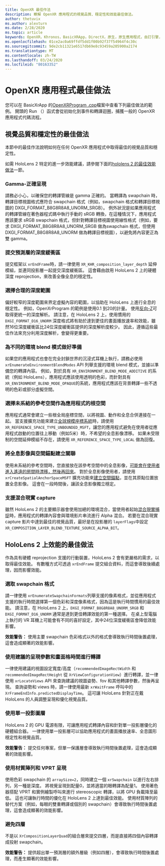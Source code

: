 ```yaml
---
title: OpenXR 最佳作法
description: 瞭解 OpenXR 應用程式的視覺品質、穩定性和效能最佳做法。
author: thetuvix
ms.author: alexturn
ms.date: 2/28/2020
ms.topic: article
keywords: OpenXR，Khronos，BasicXRApp，DirectX，原生，原生應用程式，自訂引擎，中介軟體，最佳做法，效能，品質，穩定性
ms.openlocfilehash: 01ce2ac0a69ffdf5dd1f00b92f37f54964f4c30c
ms.sourcegitcommit: 9de2cb11321e6517db69e8c93459a205900a2174
ms.translationtype: MT
ms.contentlocale: zh-TW
ms.lasthandoff: 03/24/2020
ms.locfileid: "80163352"
---
```

# <a name="openxr-app-best-practices"></a>OpenXR 應用程式最佳做法

您可以在 BasicXrApp 的[OpenXRProgram .cpp](https://github.com/microsoft/OpenXR-SDK-VisualStudio/blob/master/samples/BasicXrApp/OpenXrProgram.cpp)檔案中查看下列最佳做法的範例。 開頭的 Run （）函式會從初始化到事件和轉譯迴圈，捕獲一般的 OpenXR 應用程式代碼流程。

## <a name="best-practices-for-visual-quality-and-stability"></a>視覺品質和穩定性的最佳做法

本節中的最佳作法說明如何在任何 OpenXR 應用程式中取得最佳的視覺品質和穩定性。

如需 HoloLens 2 特定的進一步效能建議，請參閱下面的[hololens 2 的最佳效能做法](#best-practices-for-performance-on-hololens-2)一節。

### <a name="gamma-correct-rendering"></a>Gamma-正確呈現

請務必小心，以確保您的轉譯管線是 gamma 正確的。 當轉譯為 swapchain 時，轉譯目標視圖格式應符合 swapchain 格式（例如，swapchain 格式和轉譯目標視圖的 DXGI_FORMAT_B8G8R8A8_UNORM_SRGB）。
例外狀況是如果應用程式的轉譯管線在著色器程式碼中執行手動的 sRGB 轉換，在這種情況下，應用程式應該要求 sRGB swapchain 格式，但針對轉譯目標視圖使用線性格式（例如，要求 DXGI_FORMAT_B8G8R8A8_UNORM_SRGB 做為swapchain 格式，但使用 DXGI_FORMAT_B8G8R8A8_UNORM 做為轉譯目標視圖），以避免將內容更正為雙 gamma。

### <a name="submit-depth-buffer-for-projection-layers"></a>提交預測層的深度緩衝區

提交框架以 `xrEndFrame`時，請一律使用 `XR_KHR_composition_layer_depth` 延伸模組，並連同投影層一起提交深度緩衝區。
這會藉由啟用 HoloLens 2 上的硬體深度 reprojection，來改善全像全息的穩定性。

### <a name="choose-a-reasonable-depth-range"></a>選擇合理的深度範圍

偏好較窄的深度範圍來界定虛擬內容的範圍，以協助在 HoloLens 上進行全息的穩定性。
例如，OpenXrProgram 的範例是使用0.1 到20的計量。
使用[反向-Z](https://developer.nvidia.com/content/depth-precision-visualized)可取得更統一的深度解析。
請注意，在 HoloLens 2 上，使用慣用的 `DXGI_FORMAT_D16_UNORM` 深度格式將有助於達到更佳的畫面播放速率和效能，雖然16位深度緩衝區比24位深度緩衝區提供的深度解析度較少。
因此，遵循這些最佳作法來充分利用深度解析，會變得更重要。

### <a name="prepare-for-different-environment-blend-modes"></a>為不同的環境 blend 模式做好準備

如果您的應用程式也會在完全封鎖世界的沉浸式耳機上執行，請務必使用 `xrEnumerateEnvironmentBlendModes` API 列舉支援的環境 blend 模式，並據以準備您的轉譯內容。
例如，對於具有 `XR_ENVIRONMENT_BLEND_MODE_ADDITIVE` 的系統（例如 HoloLens），應用程式應該使用透明的色彩，而針對具有 `XR_ENVIRONMENT_BLEND_MODE_OPAQUE`的系統，應用程式應該在背景轉譯一些不透明的色彩或部分虛擬空間。

### <a name="choose-unbounded-reference-space-as-applications-root-space"></a>選擇未系結的參考空間作為應用程式的根空間

應用程式通常會建立一些根全局座標空間，以將視圖、動作和全息合併連接在一起。
當支援擴充功能來建立[全球規模座標系統](coordinate-systems.md#building-a-world-scale-experience)時，請使用 `XR_REFERENCE_SPACE_TYPE_UNBOUNDED_MSFT`，讓您的應用程式避免在使用者從應用程式啟動的位置往上移動（例如5米）時，不希望的全息影像漂移。
如果未受限制的空間延伸模組不存在，請使用 `XR_REFERENCE_SPACE_TYPE_LOCAL` 做為回復。

### <a name="associate-hologram-with-spatial-anchor"></a>將全息影像與空間錨點建立關聯

使用未系結的參考空間時，您直接放在該參考空間中的全息影像，[可能會在使用者進入遙遠的房間時漂移，然後再回來](coordinate-systems.md#building-a-world-scale-experience)。
對於全息影像使用者，請使用 `xrCreateSpatialAnchorSpaceMSFT` 擴充功能來[建立空間錨點](spatial-anchors.md#best-practices)，並在其原點位置放置全息影像。
這會在一段時間後，讓該全息影像獨立穩定。

### <a name="support-mixed-reality-capture"></a>支援混合現實 capture

雖然 HoloLens 2 的主要顯示器會使用加總的環境混合，當使用者起始[混合現實捕捉](mixed-reality-capture-for-developers.md)時，應用程式的轉譯內容會與環境影片串流進行 Alpha 混合。
若要在混合現實 capture 影片中達到最佳的視覺品質，最好是在投影層的 `layerFlags`中設定 `XR_COMPOSITION_LAYER_BLEND_TEXTURE_SOURCE_ALPHA_BIT`。

## <a name="best-practices-for-performance-on-hololens-2"></a>HoloLens 2 上效能的最佳做法

作為具有硬體 reprojection 支援的行動裝置，HoloLens 2 會有更嚴格的需求，以取得最佳效能。  有數種方式可透過 `xrEndFrame` 提交組合資料，而這會導致後續處理，因而影響效能。

### <a name="select-a-swapchain-format"></a>選取 swapchain 格式

請一律使用 `xrEnumerateSwapchainFormats`列舉支援的像素格式，並從應用程式支援的執行時間選擇第一個色彩和深度像素格式，因為這是執行時間慣用的最佳效能。 請注意，在 HoloLens 2 上，`DXGI_FORMAT_B8G8R8A8_UNORM_SRGB` 和 `DXGI_FORMAT_D16_UNORM` 通常是達到更佳轉譯效能的第一種選擇。 在桌上型電腦上執行的 VR 耳機上可能會有不同的喜好設定，其中24位深度緩衝區會降低效能影響。
  
**效能警告：** 使用主要 swapchain 色彩格式以外的格式會導致執行時間後置處理，這會造成顯著的效能影響。

### <a name="render-with-recommended-rendering-parameters-and-frame-timing"></a>使用建議的呈現參數和畫面格時間進行轉譯

一律使用建議的視圖設定寬度/高度（`recommendedImageRectWidth` 和 `recommendedImageRectHeight` 從 `XrViewConfigurationView`）進行轉譯，並一律使用 `xrLocateViews` API 來查詢建議的視圖姿勢、fov 和其他轉譯參數，然後再呈現。
查詢姿勢和 views 時，請一律使用最新 `xrWaitFrame` 呼叫中的 `XrFrameEndInfo.predictedDisplayTime`。
這可讓 HoloLens 針對正在戴 HoloLens 的人員調整呈現和優化視覺品質。

### <a name="use-a-single-projection-layer"></a>使用單一投影圖層

HoloLens 2 的 GPU 電源有限，可讓應用程式轉譯內容和針對單一投影層優化的硬體組合器。
一律使用單一投影層可以協助應用程式的畫面播放速率、全息圖形穩定性和視覺品質。  
  
**效能警告：** 提交任何專案，但單一保護層會導致執行時間後置處理，這會造成顯著的效能影響。

### <a name="render-with-texture-array-and-vprt"></a>使用材質陣列和 VPRT 呈現

使用色彩 swapchain 的 `arraySize=2`，同時建立一個 `xrSwapchain` 以進行左右排列，另一種是深度。
將視覺呈現到配量0，並將適當的眼轉譯為配量1。
使用著色器搭配 VPRT 和實例繪製呼叫來進行 stereoscopic 轉譯，以將 GPU 負載降至最低。
這也可讓執行時間的優化在 HoloLens 2 上達到最佳效能。
使用材質陣列的替代方案（例如，每眼的雙重轉譯或個別的 swapchain）會導致執行時間後置處理，這會造成顯著的效能影響。

### <a name="avoid-quad-layers"></a>避免四層

不是以 `XrCompositionLayerQuad`的組合層來提交四層，而是直接將四個內容轉譯成投射 swapchain。

**效能警告：** 提供超出單一預測層的額外層級（例如四層），會導致執行時間後置處理，而產生顯著的效能影響。